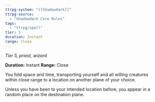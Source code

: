 ```yaml
---
ttrpg-system: "[[Shadowdark]]"
ttrpg-source: 
  - "Shadowdark Core Rules"
tags:
  - "ttrpg/spell"
tier: 5
duration: Instant
range: Close
---
```

*Tier 5, priest, wizard*

**Duration:** Instant
**Range:** Close

You fold space and time, transporting yourself and all willing creatures within close range to a location on another plane of your choice.

Unless you have been to your intended location before, you appear in a random place on the destination plane.


